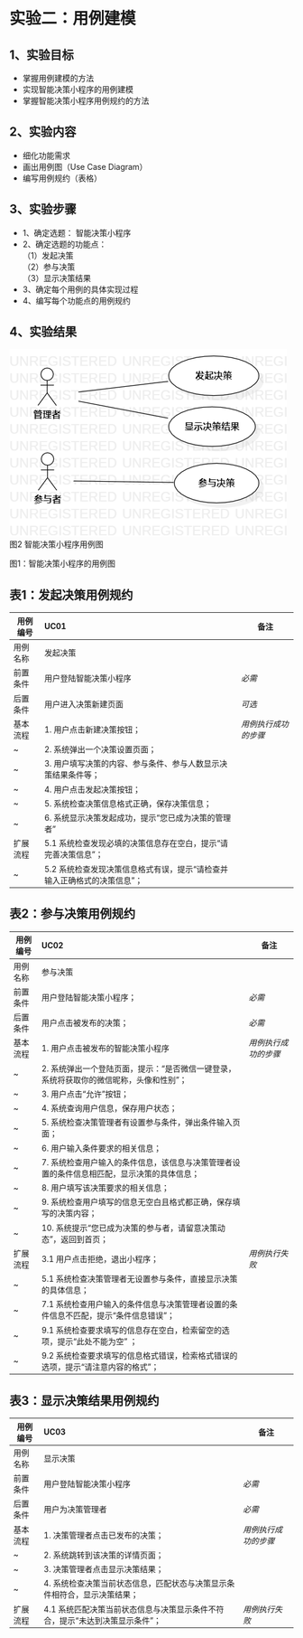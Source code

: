 # 实验二：用例建模

  ## 1、实验目标
  - 掌握用例建模的方法
  - 实现智能决策小程序的用例建模
  - 掌握智能决策小程序用例规约的方法
  ## 2、实验内容
  - 细化功能需求
  - 画出用例图（Use Case Diagram）
  - 编写用例规约（表格）
  ## 3、实验步骤
  - 1、确定选题：
      智能决策小程序
  - 2、确定选题的功能点：  
      （1）发起决策  
      （2）参与决策  
      （3）显示决策结果  
  - 3、确定每个用例的具体实现过程
  - 4、编写每个功能点的用例规约
  ## 4、实验结果

  ![智能决策小程序用例图](./lab2_dc.png)  
  图2 智能决策小程序用例图

图1：智能决策小程序的用例图

## 表1：发起决策用例规约  

用例编号  | UC01 | 备注  
-|:-|-  
用例名称  | 发起决策  |   
前置条件  |  用户登陆智能决策小程序   | *必需*   
后置条件  |  用户进入决策新建页面     | *可选*   
基本流程  | 1. 用户点击新建决策按钮；  |*用例执行成功的步骤*    
~| 2. 系统弹出一个决策设置页面； |   
~| 3. 用户填写决策的内容、参与条件、参与人数显示决策结果条件等；  |   
~| 4. 用户点击发起决策按钮；  |   
~| 5. 系统检查决策信息格式正确，保存决策信息；  |
~| 6. 系统显示决策发起成功，提示“您已成为决策的管理者” |
扩展流程  | 5.1 系统检查发现必填的决策信息存在空白，提示“请完善决策信息”；  |    
~| 5.2 系统检查发现决策信息格式有误，提示“请检查并输入正确格式的决策信息”；  | 

## 表2：参与决策用例规约  

用例编号  | UC02 | 备注  
-|:-|-  
用例名称  | 参与决策  |   
前置条件  |  用户登陆智能决策小程序；   | *必需*   
后置条件  |  用户点击被发布的决策；     | *必需*   
基本流程  | 1. 用户点击被发布的智能决策小程序  |*用例执行成功的步骤*    
~| 2. 系统弹出一个登陆页面，提示：“是否微信一键登录，系统将获取你的微信昵称，头像和性别”； |   
~| 3. 用户点击“允许”按钮；|   
~| 4. 系统查询用户信息，保存用户状态；  |   
~| 5. 系统检查决策管理者有设置参与条件，弹出条件输入页面；  |
~| 6. 用户输入条件要求的相关信息； | 
~| 7. 系统检查用户输入的条件信息，该信息与决策管理者设置的条件信息相匹配，显示决策的具体信息； | 
~| 8. 用户填写该决策要求的相关信息；
~| 9. 系统检查用户填写的信息无空白且格式都正确，保存填写的决策内容；|
~| 10. 系统提示“您已成为决策的参与者，请留意决策动态”，返回到首页； |
扩展流程  | 3.1 用户点击拒绝，退出小程序；  |*用例执行失败*  
~| 5.1 系统检查决策管理者无设置参与条件，直接显示决策的具体信息；|
~| 7.1 系统检查用户输入的条件信息与决策管理者设置的条件信息不匹配，提示“条件信息错误”；  | 
~| 9.1 系统检查要求填写的信息存在空白，检索留空的选项，提示“此处不能为空” ；|
~| 9.2 系统检查要求填写的信息格式错误，检索格式错误的选项，提示“请注意内容的格式”； |

## 表3：显示决策结果用例规约 

用例编号  | UC03 | 备注  
-|:-|-  
用例名称  | 显示决策  |   
前置条件  |  用户登陆智能决策小程序   | *必需*   
后置条件  |  用户为决策管理者     | *必需*   
基本流程  | 1. 决策管理者点击已发布的决策；  |*用例执行成功的步骤*    
~| 2. 系统跳转到该决策的详情页面； |   
~| 3. 决策管理者点击显示决策结果；  |   
~| 4. 系统检查决策当前状态信息，匹配状态与决策显示条件相符合，显示决策结果；  |   
扩展流程  | 4.1 系统匹配决策当前状态信息与决策显示条件不符合，提示“未达到决策显示条件”；  |*用例执行失败*    


